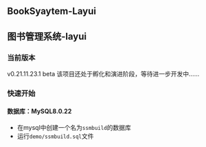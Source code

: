 ## BookSyaytem-Layui
## 图书管理系统-layui
### 当前版本
v0.21.11.23.1 beta
该项目还处于孵化和演进阶段，等待进一步开发中......
### 快速开始
#### 数据库：MySQL8.0.22
- 在mysql中创建一个名为`ssmbuild`的数据库
- 运行`demo/ssmbuild.sql`文件
